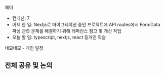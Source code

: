 
제이
- 컨디션: 7
- 어제 한 일: Nextjs로 마이그레이션 중인 프로젝트에 API routes에서 FormData 파싱 관련 문제를 해결하기 위해 레퍼런스 참고 및 개선 작업
- 오늘 할 일: typescript, nextjs, react 등개인 학습

네모네모
	- 개인 일정

## 전체 공유 및 논의

